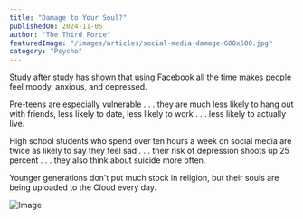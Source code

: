 ```yaml
---
title: "Damage to Your Soul?"
publishedOn: 2024-11-05
author: "The Third Force"
featuredImage: "/images/articles/social-media-damage-600x600.jpg"
category: "Psycho"
---
```


Study after study has shown that using Facebook all the time makes people feel moody, anxious, and depressed.

Pre-teens are especially vulnerable . . . they are much less likely to hang out with friends, less likely to date, less likely to work . . . less likely to actually live.

High school students who spend over ten hours a week on social media are twice as likely to say they feel sad . . . their risk of depression shoots up 25 percent . . . they also think about suicide more often.

Younger generations don't put much stock in religion, but their souls are being uploaded to the Cloud every day.

![Image](/images/articles/social-media-damage-600x600.jpg)‍
